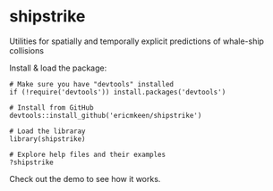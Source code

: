 # shipstrike
Utilities for spatially and temporally explicit predictions of whale-ship collisions

Install & load the package:

```
# Make sure you have "devtools" installed
if (!require('devtools')) install.packages('devtools')

# Install from GitHub
devtools::install_github('ericmkeen/shipstrike')

# Load the libraray
library(shipstrike)

# Explore help files and their examples
?shipstrike
```

Check out the demo to see how it works.


